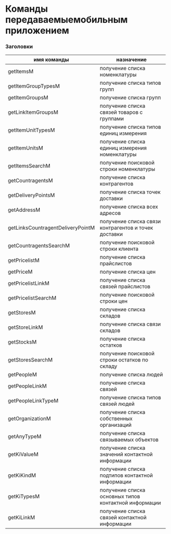 # Команды передаваемыемобильным приложением
### Заголовки
имя команды                       |     назначение |
----------------------------------|----------------
getItemsM                         | получение списка номенклатуры
getItemGroupTypesM                | получение списка типов групп
getItemGroupsM                    | получение списка групп
getLinkItemGroupsM                | получение списка связей товаров с группами
getItemUnitTypesM                 | получение списка типов единиц измерения
getItemUnitsM                     | получение списка единиц измерения номенклатуры
getItemsSearchM                   | получение поисковой строки номенклатуры
getCountragentsM                  | получение списка контрагентов
getDeliveryPointsM                | получение списка точек доставки
getAddressM                       | получение списка всех адресов
getLinksCountragentDeliveryPointM | получение списка связи контрагентов и точек доставки
getCountragentsSearchM            | получение поисковой строки клиента
getPricelistM                     | получение списка прайслистов
getPriceM                         | получение списка цен
getPricelistLinkM                 | получение списка связей прайслистов
getPricelistSearchM               | получение поисковой строки цен
getStoresM                        | получение списка складов
getStoreLinkM                     | получение списка связи складов
getStocksM                        | получение списка остатков
getStoresSearchM                  | получение поисковой строки остатков по складу
getPeopleM                        | получение списка людей
getPeopleLinkM                    | получение списка связей
getPeopleLinkTypeM                | получение списка типов связей людей
getOrganizationM                  | получение списка собственных организаций
getAnyTypeM                       | получение списка связываемых объектов
getKiValueM                       | получение списка значений контактной информации
getKiKindM                        | получение списка подтипов контактной информации
getKiTypesM                       | получение списка основных типов контактной информации
getKiLinkM                        | получение списка связей контактной информации
